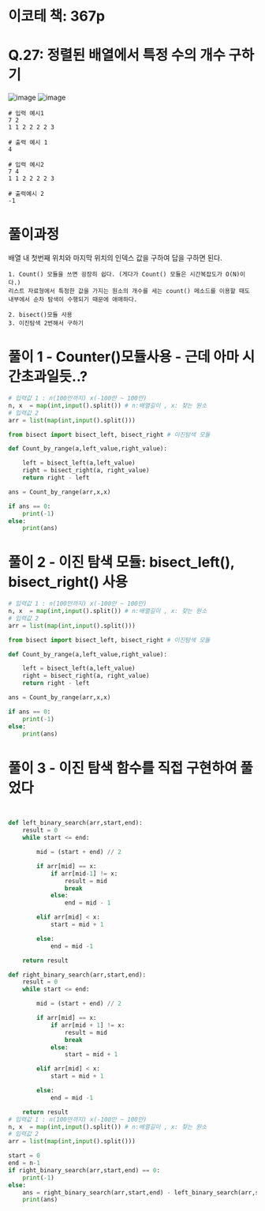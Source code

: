 # 이코테 책: 367p
# Q.27: 정렬된 배열에서 특정 수의 개수 구하기

![image](https://user-images.githubusercontent.com/87055456/137121242-1ee232ba-e772-4684-8a24-30094a5442d7.png)
![image](https://user-images.githubusercontent.com/87055456/137121270-dccb1aa2-1bd2-4de1-ae8c-e18d31ee4b07.png)

``` 
# 입력 예시1
7 2
1 1 2 2 2 2 3

# 출력 예시 1
4
```
```
# 입력 예시2
7 4
1 1 2 2 2 2 3 

# 출력예시 2
-1
```
# 풀이과정
배열 내 첫번째 위치와 마지막 위치의 인덱스 값을 구하여 답을 구하면 된다.

``` 
1. Count() 모듈을 쓰면 굉장히 쉽다. (게다가 Count() 모듈은 시간복잡도가 O(N)이다.)
리스트 자료형에서 특정한 값을 가지는 원소의 개수를 세는 count() 메소드를 이용할 때도 내부에서 순차 탐색이 수행되기 때문에 애매하다.

2. bisect()모듈 사용
3. 이진탐색 2번해서 구하기
```

# 풀이 1 - Counter()모듈사용 - 근데 아마 시간초과일듯..?
```python
# 입력값 1 : n(100만까지) x(-100만 ~ 100만)
n, x  = map(int,input().split()) # n:배열길이 , x: 찾는 원소
# 입력값 2
arr = list(map(int,input().split()))

from bisect import bisect_left, bisect_right # 이진탐색 모듈

def Count_by_range(a,left_value,right_value):

	left = bisect_left(a,left_value)
	right = bisect_right(a, right_value)
	return right - left

ans = Count_by_range(arr,x,x)

if ans == 0:
    print(-1)
else:
    print(ans)
```
# 풀이 2 - 이진 탐색 모듈: bisect_left(), bisect_right() 사용
``` python
# 입력값 1 : n(100만까지) x(-100만 ~ 100만)
n, x  = map(int,input().split()) # n:배열길이 , x: 찾는 원소
# 입력값 2
arr = list(map(int,input().split()))

from bisect import bisect_left, bisect_right # 이진탐색 모듈

def Count_by_range(a,left_value,right_value):

	left = bisect_left(a,left_value)
	right = bisect_right(a, right_value)
	return right - left

ans = Count_by_range(arr,x,x)

if ans == 0:
    print(-1)
else:
    print(ans)


```
# 풀이 3 - 이진 탐색 함수를 직접 구현하여 풀었다


``` python


def left_binary_search(arr,start,end):
    result = 0
    while start <= end:

        mid = (start + end) // 2

        if arr[mid] == x:
            if arr[mid-1] != x:
                result = mid
                break
            else:
                end = mid - 1

        elif arr[mid] < x:
            start = mid + 1

        else:
            end = mid -1

    return result

def right_binary_search(arr,start,end):
    result = 0
    while start <= end:

        mid = (start + end) // 2

        if arr[mid] == x:
            if arr[mid + 1] != x:
                result = mid
                break
            else:
                start = mid + 1

        elif arr[mid] < x:
            start = mid + 1

        else:
            end = mid -1

    return result
# 입력값 1 : n(100만까지) x(-100만 ~ 100만)
n, x  = map(int,input().split()) # n:배열길이 , x: 찾는 원소
# 입력값 2
arr = list(map(int,input().split()))

start = 0
end = n-1
if right_binary_search(arr,start,end) == 0:
    print(-1)
else:
    ans = right_binary_search(arr,start,end) - left_binary_search(arr,start,end) + 1
    print(ans)

```
